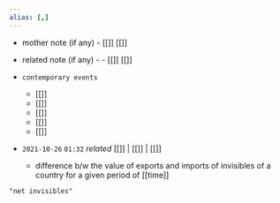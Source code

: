 ```yaml
---
alias: [,]
---
```

- mother note (if any)
		- [[]] [[]]
- related note (if any) -
		- [[]] [[]]
- `contemporary events`
	- [[]]
	- [[]]
	- [[]]
	- [[]]
	- [[]]

- `2021-10-26`  `01:32` _related_ [[]] | [[]] | [[]]
	- difference b/w the value of exports and imports of invisibles of a country for a given period of [[time]]

```query
"net invisibles"
```